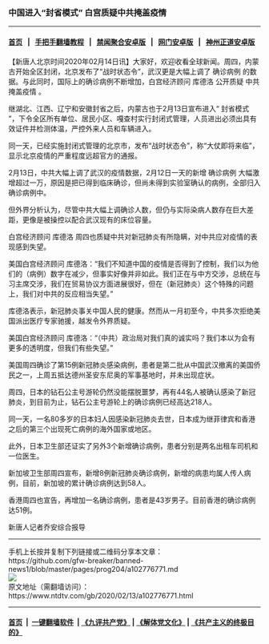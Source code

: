 ### 中国进入“封省模式” 白宫质疑中共掩盖疫情
------------------------

#### [首页](https://github.com/gfw-breaker/banned-news1/blob/master/README.md) &nbsp;&nbsp;|&nbsp;&nbsp; [手把手翻墙教程](https://github.com/gfw-breaker/guides/wiki) &nbsp;&nbsp;|&nbsp;&nbsp; [禁闻聚合安卓版](https://github.com/gfw-breaker/bn-android) &nbsp;&nbsp;|&nbsp;&nbsp; [网门安卓版](https://github.com/oGate2/oGate) &nbsp;&nbsp;|&nbsp;&nbsp; [神州正道安卓版](https://github.com/SzzdOgate/update) 



<div><div class="post_content" itemprop="articleBody">
 <p>
  【新唐人北京时间2020年02月14日讯】大家好，欢迎收看全球新闻。周四，内蒙古开始全区封闭，北京发布了“战时状态令”，武汉更是大幅上调了
  <ok href="https://www.ntdtv.com/gb/确诊病例.htm">
   确诊病例
  </ok>
  的数据。与此同时，国际上的确诊病例不断增加，白宫经济顾问
  <ok href="https://www.ntdtv.com/gb/库德洛.htm">
   库德洛
  </ok>
  公开质疑
  <ok href="https://www.ntdtv.com/gb/中共掩盖疫情.htm">
   中共掩盖疫情
  </ok>
  。
 </p>
 <p>
  继湖北、江西、辽宁和安徽封省之后，内蒙古也于2月13日宣布进入“
  <ok href="https://www.ntdtv.com/gb/封省模式.htm">
   封省模式
  </ok>
  ”，下令全区所有单位、居民小区、嘎查村实行封闭式管理，人员进出必须出具有效证件并检测体温，严控外来人员和车辆进入。
 </p>
 <p>
  同一天，已经实施封闭式管理的北京市，发布“战时状态令”，称“大仗即将来临”，显示北京疫情的严重程度远超官方的通报。
 </p>
 <p>
  2月13日，中共大幅上调了武汉的疫情数据，2月12日一天的新增
  <ok href="https://www.ntdtv.com/gb/确诊病例.htm">
   确诊病例
  </ok>
  大幅激增超过一万，原因是把已得到临床确诊，但尚未得到实验室确认的病例，全部归入确诊病例中。
 </p>
 <p>
  但外界分析认为，尽管中共大幅上调确诊人数，但仍与实际染病人数存在巨大差距，更像是被操控以配合武汉现有的床位容量。
 </p>
 <p>
  白宫经济顾问
  <ok href="https://www.ntdtv.com/gb/库德洛.htm">
   库德洛
  </ok>
  周四也质疑中共对新冠肺炎有所隐瞒，对中共应对疫情的表现感到失望。
 </p>
 <p>
  美国白宫经济顾问 库德洛：“我们不知道中国的疫情是否得到了控制，我们以为他们的（病例）数字在减少，但事实好像并非如此。我们正在与中方交涉，总统在与习主席交涉，我们在贸易协议方面进展很好，但在（新冠肺炎）这个特殊的问题上，我们对中共的反应相当失望。”
 </p>
 <p>
  库德洛表示，新冠肺炎事关中国人民的健康。然而从一月初至今，中共多次拒绝美国派出医疗专家驰援，越发令外界质疑。
 </p>
 <p>
  美国白宫经济顾问 库德洛：“（中共）政治局对我们真的诚实吗？我们本以为会有更多的透明度，但我们有些失望。”
 </p>
 <p>
  美国周四确诊了第15例新冠肺炎感染病例，患者是第二批从中国武汉撤离的美国侨民之一，上周五抵达德州圣安东尼奥的军事基地时，并未出现症状。
 </p>
 <p>
  周四，日本的钻石公主号游轮仍然没能摆脱噩梦，再有44名人被确认感染了新冠肺炎，到目前为止，钻石公主号游轮上的确诊病例已经高达218人。
 </p>
 <p>
  同一天，一名80多岁的日本妇人因感染新冠肺炎去世，日本成为继菲律宾和香港之后的第三个出现死亡病例的海外国家或地区。
 </p>
 <p>
  此外，日本卫生部还证实了另外3个新增确诊病例，患者分别是两名出租车司机和一位医生。
 </p>
 <p>
  新加坡卫生部周四宣布，新增8例新冠肺炎确诊病例，新增的病患均属人传人病例，目前，新加坡的累计确诊病例达到58人。
 </p>
 <p>
  香港周四也宣告，再增加一名确诊病例，患者是43岁男子。目前香港的确诊病例达51例。
 </p>
 <p>
  新唐人记者乔安综合报导
 </p>
 <div class="single_ad">
 </div>
</div>
</div>
<hr/>
手机上长按并复制下列链接或二维码分享本文章：<br/>
https://github.com/gfw-breaker/banned-news1/blob/master/pages/prog204/a102776771.md <br/>
<a href='https://github.com/gfw-breaker/banned-news1/blob/master/pages/prog204/a102776771.md'><img src='https://github.com/gfw-breaker/banned-news1/blob/master/pages/prog204/a102776771.md.png'/></a> <br/>
原文地址（需翻墙访问）：https://www.ntdtv.com/gb/2020/02/13/a102776771.html


------------------------
#### [首页](https://github.com/gfw-breaker/banned-news1/blob/master/README.md) &nbsp;|&nbsp; [一键翻墙软件](https://github.com/gfw-breaker/nogfw/blob/master/README.md) &nbsp;| [《九评共产党》](https://github.com/gfw-breaker/9ping.md/blob/master/README.md#九评之一评共产党是什么) | [《解体党文化》](https://github.com/gfw-breaker/jtdwh.md/blob/master/README.md) | [《共产主义的终极目的》](https://github.com/gfw-breaker/gczydzjmd.md/blob/master/README.md)


<img src='http://gfw-breaker.win/banned-news/pages/prog204/a102776771.md' width='0px' height='0px'/>